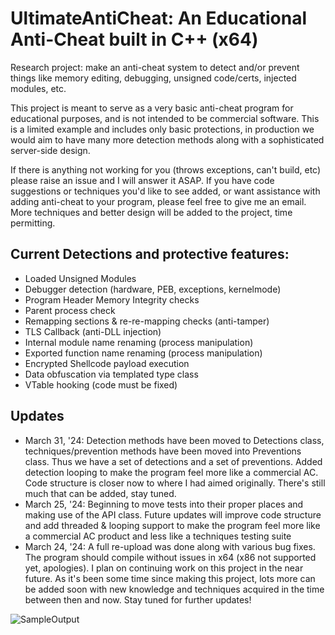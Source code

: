 # UltimateAntiCheat: An Educational Anti-Cheat built in C++ (x64)

Research project: make an anti-cheat system to detect and/or prevent things like memory editing, debugging, unsigned code/certs, injected modules, etc. 

This project is meant to serve as a very basic anti-cheat program for educational purposes, and is not intended to be commercial software. This is a limited example and includes only basic protections, in production we would aim to have many more detection methods along with a sophisticated server-side design.  

If there is anything not working for you (throws exceptions, can't build, etc) please raise an issue and I will answer it ASAP. If you have code suggestions or techniques you'd like to see added, or want assistance with adding anti-cheat to your program, please feel free to give me an email. More techniques and better design will be added to the project, time permitting.

## Current Detections and protective features:
- Loaded Unsigned Modules
- Debugger detection (hardware, PEB, exceptions, kernelmode)
- Program Header Memory Integrity checks
- Parent process check
- Remapping sections & re-re-mapping checks (anti-tamper)
- TLS Callback (anti-DLL injection)
- Internal module name renaming (process manipulation)
- Exported function name renaming (process manipulation)
- Encrypted Shellcode payload execution
- Data obfuscation via templated type class
- VTable hooking (code must be fixed)

## Updates
- March 31, '24: Detection methods have been moved to Detections class, techniques/prevention methods have been moved into Preventions class. Thus we have a set of detections and a set of preventions. Added detection looping to make the program feel more like a commercial AC. Code structure is closer now to where I had aimed originally. There's still much that can be added, stay tuned.
- March 25, '24: Beginning to move tests into their proper places and making use of the API class. Future updates will improve code structure and add threaded & looping support to make the program feel more like a commercial AC product and less like a techniques testing suite
- March 24, '24: A full re-upload was done along with various bug fixes. The program should compile without issues in x64 (x86 not supported yet, apologies). I plan on continuing work on this project in the near future. As it's been some time since making this project, lots more can be added soon with new knowledge and techniques acquired in the time between then and now. Stay tuned for further updates!

![SampleOutput](https://github.com/AlSch092/UltimateAntiCheat/assets/94417808/eba3b526-0003-47aa-833e-79b64f51be36)
